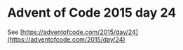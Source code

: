 # Advent of Code 2015 day 24

See [https://adventofcode.com/2015/day/24](https://adventofcode.com/2015/day/24)
